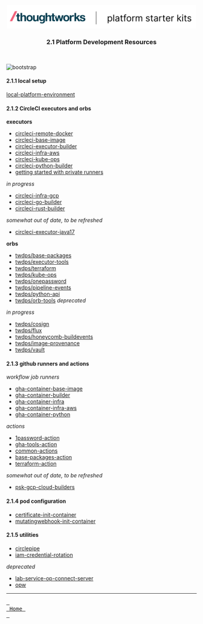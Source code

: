 <div align="center">
	<p>
		<img alt="Thoughtworks Logo" src="https://raw.githubusercontent.com/twplatformlabs/static/master/psk_banner.png" width=500 />
	</p>
  <h3>2.1 Platform Development Resources</h3>
</div>
<br />

![bootstrap](https://img.shields.io/badge/document-EarlyDraft-yellow.svg?style=for-the-badge&logo=markdown)  

#### 2.1.1 local setup  
[local-platform-environment](https://github.com/twplatformlabs/local-platform-environment)  

#### 2.1.2 CircleCI executors and orbs

**executors**  
* [circleci-remote-docker](https://github.com/twplatformlabs/circleci-remote-docker)  
* [circleci-base-image](https://github.com/twplatformlabs/circleci-base-iamge)  
* [circleci-executor-builder](https://github.com/twplatformlabs/circleci-executor-builder)  
* [circleci-infra-aws](https://github.com/twplatformlabs/circleci-infra-aws)  
* [circleci-kube-ops](https://github.com/twplatformlabs/circleci-kube-ops)  
* [circleci-python-builder](https://github.com/twplatformlabs/circleci-python-builder)
* [getting started with private runners](https://github.com/twplatformlabs/experiment-circleci-private-runners) 

_in progress_  
* [circleci-infra-gcp](https://github.com/twplatformlabs/circleci-infra-gcp)
* [circleci-go-builder](https://github.com/twplatformlabs/circleci-go-builder)
* [circleci-rust-builder](https://github.com/twplatformlabs/circleci-rust-builder)

_somewhat out of date, to be refreshed_  
* [circleci-executor-java17](https://github.com/twplatformlabs/circleci-executor-java17)

**orbs**  
* [twdps/base-packages](https://github.com/twplatformlabs/orb-base-packages)
* [twdps/executor-tools](https://github.com/twplatformlabs/orb-executor-tools)  
* [twdps/terraform](https://github.com/twplatformlabs/orb-terraform)  
* [twdps/kube-ops](https://github.com/twplatformlabs/orb-kube-ops)  
* [twdps/onepassword](https://github.com/twplatformlabs/orb-1password-connect)  
* [twdps/pipeline-events](https://github.com/twplatformlabs/orb-pipeline-events)  
* [twdps/python-api](https://github.com/twplatformlabs/orb-python-api)
* [twdps/orb-tools](https://github.com/twplatformlabs/orb-tools) _deprecated_

_in progress_  
* [twdps/cosign](https://github.com/twplatformlabs/orb-cosign)
* [twdps/flux](https://github.com/twplatformlabs/orb-flux)
* [twdps/honeycomb-buildevents](https://github.com/twplatformlabs/orb-honeycomb-buildevents)
* [twdps/image-provenance](https://github.com/twplatformlabs/orb-image-provenance)
* [twdps/vault](https://github.com/twplatformlabs/orb-vault)

#### 2.1.3 github runners and actions  

_workflow job runners_  
* [gha-container-base-image](https://github.com/twplatformlabs/gha-container-base-image)  
* [gha-container-builder](https://github.com/twplatformlabs/gha-container-builder)
* [gha-container-infra](https://github.com/twplatformlabs/gha-container-infra)
* [gha-container-infra-aws](https://github.com/twplatformlabs/gha-container-infra-aws)
* [gha-container-python](https://github.com/twplatformlabs/gha-container-python)

_actions_  
* [1password-action](https://github.com/twplatformlabs/1password-action)  
* [gha-tools-action](https://github.com/twplatformlabs/gha-tools-action)  
* [common-actions](https://github.com/twplatformlabs/common-actions)  
* [base-packages-action](https://github.com/twplatformlabs/base-packages-action)  
* [terraform-action](https://github.com/twplatformlabs/terraform-action)  

_somewhat out of date, to be refreshed_  
* [psk-gcp-cloud-builders](https://github.com/twplatformlabs/psk-gcp-cloud-builders)

#### 2.1.4 pod configuration  

* [certificate-init-container](https://github.com/twplatformlabs/certificate-init-container)  
* [mutatingwebhook-init-container](https://github.com/twplatformlabs/mutatingwebhook-init-container)

#### 2.1.5 utilities

* [circlepipe](https://github.com/twplatformlabs/circlepipe)
* [iam-credential-rotation](https://github.com/twplatformlabs/iam-credential-rotation)

_deprecated_  
* [lab-service-op-connect-server](https://github.com/twplatformlabs/lab-service-op-connect-server)
* [opw](https://github.com/twplatformlabs/opw)

<hr>  

[<kbd> <br> Home <br> </kbd>](../README.md)
